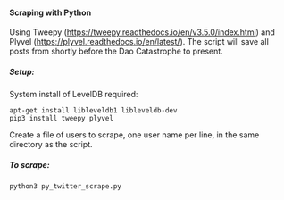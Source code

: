 #### Scraping with Python

Using Tweepy (https://tweepy.readthedocs.io/en/v3.5.0/index.html) and Plyvel (https://plyvel.readthedocs.io/en/latest/).
The script will save all posts from shortly before the Dao Catastrophe to present. 

##### Setup:
System install of LevelDB required:

    apt-get install libleveldb1 libleveldb-dev
    pip3 install tweepy plyvel

Create a file of users to scrape, one user name per line, in the same directory as the script.

##### To scrape:

    python3 py_twitter_scrape.py
